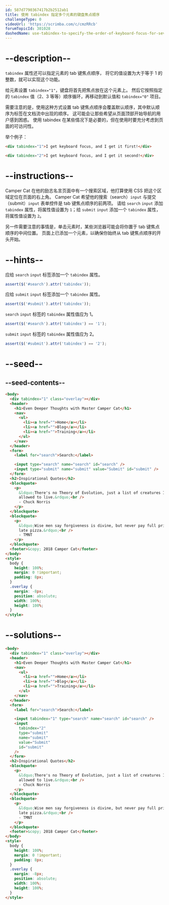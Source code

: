 ```yaml
---
id: 587d7790367417b2b2512ab1
title: 使用 tabindex 指定多个元素的键盘焦点顺序
challengeType: 0
videoUrl: 'https://scrimba.com/c/cmzRRcb'
forumTopicId: 301028
dashedName: use-tabindex-to-specify-the-order-of-keyboard-focus-for-several-elements
---
```


# --description--

`tabindex` 属性还可以指定元素的 tab 键焦点顺序， 将它的值设置为大于等于 1 的整数，就可以实现这个功能。

给元素设置 `tabindex="1"`，键盘将首先把焦点放在这个元素上。 然后它按照指定的 `tabindex` 值（2、3 等等）顺序循环，再移动到默认值和 `tabindex="0"` 项目。

需要注意的是，使用这种方式设置 tab 键焦点顺序会覆盖默认顺序，其中默认顺序为标签在文档流中出现的顺序。 这可能会让那些希望从页面顶部开始导航的用户感到困惑。 使用 tabindex 在某些情况下是必要的，但在使用时要充分考虑到页面的可访问性。

举个例子：

```html
<div tabindex="1">I get keyboard focus, and I get it first!</div>
```

```html
<div tabindex="2">I get keyboard focus, and I get it second!</div>
```

# --instructions--

Camper Cat 在他的励志名言页面中有一个搜索区域，他打算使用 CSS 把这个区域定位在页面的右上角。 Camper Cat 希望他的搜索（search）`input` 与提交（submit）`input` 表单控件是 tab 键焦点顺序的前两项。 请给 `search` `input` 添加 `tabindex` 属性，将属性值设置为 `1`；给 `submit` `input` 添加一个 `tabindex` 属性，将属性值设置为 `2`。

另一件需要注意的事情是，单击元素时，某些浏览器可能会将你置于 tab 键焦点顺序的中间位置。 页面上已添加一个元素，以确保你始终从 tab 键焦点顺序的开头开始。

# --hints--

应给 `search` `input` 标签添加一个 `tabindex` 属性。

```js
assert($('#search').attr('tabindex'));
```

应给 `submit` `input` 标签添加一个 `tabindex` 属性。

```js
assert($('#submit').attr('tabindex'));
```

`search` `input` 标签的 `tabindex` 属性值应为 1。

```js
assert($('#search').attr('tabindex') == '1');
```

`submit` `input` 标签的 `tabindex` 属性值应为 2。

```js
assert($('#submit').attr('tabindex') == '2');
```

# --seed--

## --seed-contents--

```html
<body>
  <div tabindex="1" class="overlay"></div>
  <header>
    <h1>Even Deeper Thoughts with Master Camper Cat</h1>
    <nav>
      <ul>
        <li><a href="">Home</a></li>
        <li><a href="">Blog</a></li>
        <li><a href="">Training</a></li>
      </ul>
    </nav>
  </header>
  <form>
    <label for="search">Search:</label>

    <input type="search" name="search" id="search" />
    <input type="submit" name="submit" value="Submit" id="submit" />
  </form>
  <h2>Inspirational Quotes</h2>
  <blockquote>
    <p>
      &ldquo;There's no Theory of Evolution, just a list of creatures I've
      allowed to live.&rdquo;<br />
      - Chuck Norris
    </p>
  </blockquote>
  <blockquote>
    <p>
      &ldquo;Wise men say forgiveness is divine, but never pay full price for
      late pizza.&rdquo;<br />
      - TMNT
    </p>
  </blockquote>
  <footer>&copy; 2018 Camper Cat</footer>
</body>
<style>
  body {
    height: 100%;
    margin: 0 !important;
    padding: 8px;
  }
  .overlay {
    margin: -8px;
    position: absolute;
    width: 100%;
    height: 100%;
  }
</style>
```

# --solutions--

```html
<body>
  <div tabindex="1" class="overlay"></div>
  <header>
    <h1>Even Deeper Thoughts with Master Camper Cat</h1>
    <nav>
      <ul>
        <li><a href="">Home</a></li>
        <li><a href="">Blog</a></li>
        <li><a href="">Training</a></li>
      </ul>
    </nav>
  </header>
  <form>
    <label for="search">Search:</label>

    <input tabindex="1" type="search" name="search" id="search" />
    <input
      tabindex="2"
      type="submit"
      name="submit"
      value="Submit"
      id="submit"
    />
  </form>
  <h2>Inspirational Quotes</h2>
  <blockquote>
    <p>
      &ldquo;There's no Theory of Evolution, just a list of creatures I've
      allowed to live.&rdquo;<br />
      - Chuck Norris
    </p>
  </blockquote>
  <blockquote>
    <p>
      &ldquo;Wise men say forgiveness is divine, but never pay full price for
      late pizza.&rdquo;<br />
      - TMNT
    </p>
  </blockquote>
  <footer>&copy; 2018 Camper Cat</footer>
</body>
<style>
  body {
    height: 100%;
    margin: 0 !important;
    padding: 8px;
  }
  .overlay {
    margin: -8px;
    position: absolute;
    width: 100%;
    height: 100%;
  }
</style>
```
